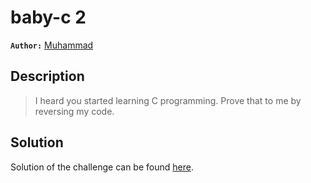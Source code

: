 # baby-c 2

**`Author:`** [Muhammad](https://github.com/muhammedbkf)

## Description
  > I heard you started learning C programming.
  > Prove that to me by reversing my code.

## Solution

Solution of the challenge can be found [here](solution/).
